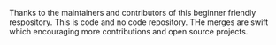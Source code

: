 Thanks to the maintainers and contributors of this beginner friendly respository. This is code and no code repository. THe merges are swift which encouraging more contributions and open source projects.
